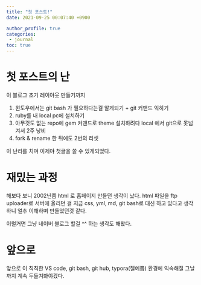 ```yaml
---
title: "첫 포스트!"
date: 2021-09-25 00:07:40 +0900

author_profile: true
categories:
 - journal
toc: true
---
```


# 첫 포스트의 난

이 블로그 초기 레이아웃 만들기까지

1. 윈도우에서는 git bash 가 필요하다는걸 알게되기 + git 커맨드 익히기
2. ruby를 내 local pc에 설치하기
3. 아무것도 없는 repo에 gem 커맨드로 theme 설치하려다 local 에서 git으로 못넘겨서 2주 낭비
4. fork & rename 한 뒤에도 2번의 리셋

이 난리를 치며 이제야 첫글을 쓸 수 있게되었다.

# 재밌는 과정

해보다 보니 2002년쯤 html 로 홈페이지 만들던 생각이 났다.
html 파일을 ftp uploader로 서버에 올리던 걸 지금 css, yml, md, git bash로 대신 하고 있다고 생각하니 얼추 이해하며 만들었던것 같다. 

이럴거면 그냥 네이버 블로그 할걸 ^^ 하는 생각도 해봤다.

# 앞으로

앞으로 이 칙칙한 VS code, git bash, git hub, typora(젤예쁨) 환경에 익숙해질 그날 까지 계속 두들겨봐야겠다.

